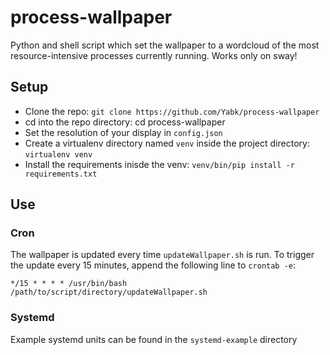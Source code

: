 # process-wallpaper

Python and shell script which set the wallpaper to a wordcloud of the most resource-intensive processes currently running.
Works only on sway!

## Setup
* Clone the repo: `git clone https://github.com/Yabk/process-wallpaper`
* cd into the repo directory: cd process-wallpaper
* Set the resolution of your display in `config.json`
* Create a virtualenv directory named `venv` inside the project directory: `virtualenv venv`
* Install the requirements inisde the venv: `venv/bin/pip install -r requirements.txt`

## Use
### Cron
The wallpaper is updated every time `updateWallpaper.sh` is run. To trigger the update every 15 minutes, append the following line to `crontab -e`:
```
*/15 * * * * /usr/bin/bash /path/to/script/directory/updateWallpaper.sh

```
### Systemd
Example systemd units can be found in the `systemd-example` directory
